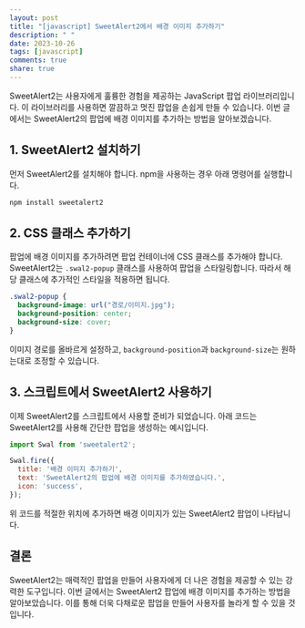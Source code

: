```yaml
---
layout: post
title: "[javascript] SweetAlert2에서 배경 이미지 추가하기"
description: " "
date: 2023-10-26
tags: [javascript]
comments: true
share: true
---
```


SweetAlert2는 사용자에게 훌륭한 경험을 제공하는 JavaScript 팝업 라이브러리입니다. 이 라이브러리를 사용하면 깔끔하고 멋진 팝업을 손쉽게 만들 수 있습니다. 이번 글에서는 SweetAlert2의 팝업에 배경 이미지를 추가하는 방법을 알아보겠습니다.

## 1. SweetAlert2 설치하기

먼저 SweetAlert2를 설치해야 합니다. npm을 사용하는 경우 아래 명령어를 실행합니다.

```bash
npm install sweetalert2
```

## 2. CSS 클래스 추가하기

팝업에 배경 이미지를 추가하려면 팝업 컨테이너에 CSS 클래스를 추가해야 합니다. SweetAlert2는 `.swal2-popup` 클래스를 사용하여 팝업을 스타일링합니다. 따라서 해당 클래스에 추가적인 스타일을 적용하면 됩니다.

```css
.swal2-popup {
  background-image: url("경로/이미지.jpg");
  background-position: center;
  background-size: cover;
}
```

이미지 경로를 올바르게 설정하고, `background-position`과 `background-size`는 원하는대로 조정할 수 있습니다.

## 3. 스크립트에서 SweetAlert2 사용하기

이제 SweetAlert2를 스크립트에서 사용할 준비가 되었습니다. 아래 코드는 SweetAlert2를 사용해 간단한 팝업을 생성하는 예시입니다.

```javascript
import Swal from 'sweetalert2';

Swal.fire({
  title: '배경 이미지 추가하기',
  text: 'SweetAlert2의 팝업에 배경 이미지를 추가하였습니다.',
  icon: 'success',
});
```

위 코드를 적절한 위치에 추가하면 배경 이미지가 있는 SweetAlert2 팝업이 나타납니다.

## 결론

SweetAlert2는 매력적인 팝업을 만들어 사용자에게 더 나은 경험을 제공할 수 있는 강력한 도구입니다. 이번 글에서는 SweetAlert2 팝업에 배경 이미지를 추가하는 방법을 알아보았습니다. 이를 통해 더욱 다채로운 팝업을 만들어 사용자를 놀라게 할 수 있을 것입니다.